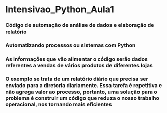 # Intensivao_Python_Aula1
### Código de automação de análise de dados e elaboração de relatório

### Automatizando processos ou sistemas com Python

### As informações que vão alimentar o código serão dados referentes a vendas de vários produtos de diferentes lojas

### O exemplo se trata de um relatório diário que precisa ser enviado para a diretoria diariamente. Essa tarefa é repetitiva e não agrega valor ao processo, portanto, uma solução para o problema é construir um código que reduza o nosso trabalho operacional, nos tornando mais eficientes
